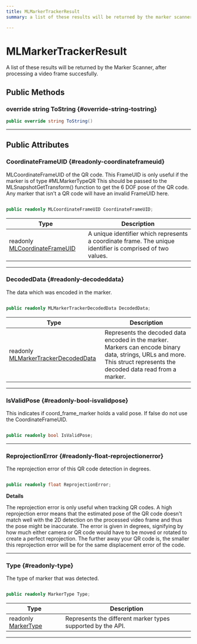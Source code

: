 ```yaml
---
title: MLMarkerTrackerResult
summary: a list of these results will be returned by the marker scanner, after processing a video frame succesfully. 

---
```


# MLMarkerTrackerResult




A list of these results will be returned by the Marker Scanner, after processing a video frame succesfully.   





## Public Methods

### override string ToString {#override-string-tostring}

```csharp
public override string ToString()
```






-----------

## Public Attributes

### CoordinateFrameUID {#readonly-coordinateframeuid}

MLCoordinateFrameUID of the QR code. This FrameUID is only useful if the marker is of type #MLMarkerTypeQR This should be passed to the MLSnapshotGetTransform() function to get the 6 DOF pose of the QR code. Any marker that isn't a QR code will have an invalid FrameUID here. 

```csharp

public readonly MLCoordinateFrameUID CoordinateFrameUID;

```

| Type | Description  | 
|--|--|
| readonly [MLCoordinateFrameUID](/versioned_docs/version-02-Aug-2023/unity-api/api/UnityEngine.XR.MagicLeap.Native/MagicLeapNativeBindings/UnityEngine.XR.MagicLeap.Native.MagicLeapNativeBindings.MLCoordinateFrameUID.md) | A unique identifier which represents a coordinate frame. The unique identifier is comprised of two values.  |





-----------

### DecodedData {#readonly-decodeddata}

The data which was encoded in the marker. 

```csharp

public readonly MLMarkerTrackerDecodedData DecodedData;

```

| Type | Description  | 
|--|--|
| readonly [MLMarkerTrackerDecodedData](/versioned_docs/version-02-Aug-2023/unity-api/api/UnityEngine.XR.MagicLeap/MLMarkerTracker/NativeBindings/UnityEngine.XR.MagicLeap.MLMarkerTracker.NativeBindings.MLMarkerTrackerDecodedData.md) | Represents the decoded data encoded in the marker. Markers can encode binary data, strings, URLs and more. This struct represents the decoded data read from a marker.  |





-----------

### IsValidPose {#readonly-bool-isvalidpose}

This indicates if coord&#95;frame&#95;marker holds a valid pose. If false do not use the CoordinateFrameUID. 

```csharp

public readonly bool IsValidPose;

```






-----------

### ReprojectionError {#readonly-float-reprojectionerror}

The reprojection error of this QR code detection in degrees. 

```csharp

public readonly float ReprojectionError;

```


**Details**

The reprojection error is only useful when tracking QR codes. A high reprojection error means that the estimated pose of the QR code doesn't match well with the 2D detection on the processed video frame and thus the pose might be inaccurate. The error is given in degrees, signifying by how much either camera or QR code would have to be moved or rotated to create a perfect reprojection. The further away your QR code is, the smaller this reprojection error will be for the same displacement error of the code. 





-----------

### Type {#readonly-type}

The type of marker that was detected. 

```csharp

public readonly MarkerType Type;

```

| Type | Description  | 
|--|--|
| readonly [MarkerType](/versioned_docs/version-02-Aug-2023/unity-api/api/UnityEngine.XR.MagicLeap/MLMarkerTracker/UnityEngine.XR.MagicLeap.MLMarkerTracker.md#enums-markertype) | Represents the different marker types supported by the API.  |





-----------


